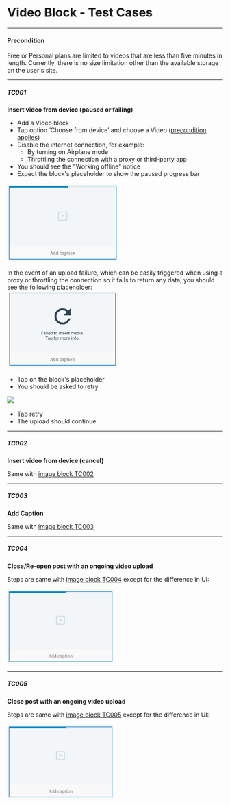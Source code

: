 
# Video Block - Test Cases

--------------------------------------------------------------------------------

#### **Precondition**

Free or Personal plans are limited to videos that are less than five minutes in length. Currently, there is no size limitation other than the available storage on the user's site.

--------------------------------------------------------------------------------

##### TC001

**Insert video from device (paused or failing)**

- Add a Video block
- Tap option ‘Choose from device’ and choose a Video ([precondition applies](#precondition))
- Disable the internet connection, for example:
  - By turning on Airplane mode
  - Throttling the connection with a proxy or third-party app
- You should see the "Working offline" notice
- Expect the block's placeholder to show the paused progress bar
<img src="../../test-cases/resources/../resources/video-upload-progress.jpg" width="260">

In the event of an upload failure, which can be easily triggered when using a proxy or throttling the connection so it fails to return any data, you should see the following placeholder:
<br><img src="../../test-cases/resources/../resources/video-retry.jpg" width="260">

-   Tap on the block's placeholder
-   You should be asked to retry
<img src="../resources/retry-upload.png" width=250 />

-   Tap retry
-   The upload should continue

--------------------------------------------------------------------------------

##### TC002

**Insert video from device (cancel)**

Same with [image block TC002](https://github.com/wordpress-mobile/test-cases/blob/master/test-cases/gutenberg/image.md#tc002) 

--------------------------------------------------------------------------------

##### TC003

**Add Caption**

Same with [image block TC003](https://github.com/wordpress-mobile/test-cases/blob/master/test-cases/gutenberg/image.md#tc003)

--------------------------------------------------------------------------------

##### TC004

**Close/Re-open post with an ongoing video upload**

Steps are same with [image block TC004](https://github.com/wordpress-mobile/test-cases/blob/master/test-cases/gutenberg/image.md#tc004) except for the difference in UI:

<img src="../resources/video-upload-progress.jpg" width=250 />

--------------------------------------------------------------------------------

##### TC005

**Close post with an ongoing video upload**

Steps are same with [image block TC005](https://github.com/wordpress-mobile/test-cases/blob/master/test-cases/gutenberg/image.md#tc005) except for the difference in UI:

<img src="../resources/video-upload-progress.jpg" width=250 />